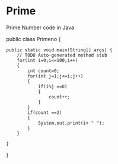 # Prime
Prime Number code in Java

public class Primeno {

	public static void main(String[] args) {
		// TODO Auto-generated method stub
		for(int i=0;i<=100;i++)
		{
			int count=0;
			for(int j=1;j<=i;j++)
			{
				if(i%j ==0)
				{
					count++;
				}
			}
			if(count ==2)
			{
				System.out.print(i+ " ");
			}
		}

	}

}
